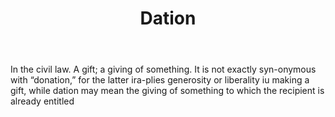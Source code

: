 ---
title: Dation
letter: D
permalink: "/definitions/bld-dation.html"
body: In the civil law. A gift; a giving of something. It is not exactly syn-onymous
  with “donation,” for the latter ira-plies generosity or liberality iu making a gift,
  while dation may mean the giving of something to which the recipient is already
  entitled
published_at: '2018-07-07'
source: Black's Law Dictionary 2nd Ed (1910)
layout: post
---